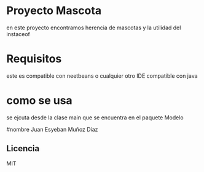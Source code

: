 # Proyecto Mascota
en este proyecto encontramos herencia de mascotas y la utilidad del instaceof
# Requisitos
este es compatible con neetbeans o cualquier otro IDE compatible con java
# como se usa
se ejcuta desde la clase main que se encuentra en el paquete Modelo

#nombre
Juan Esyeban Muñoz Diaz


## Licencia

MIT
